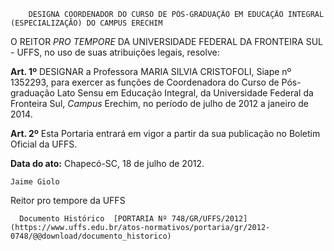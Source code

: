        DESIGNA COORDENADOR DO CURSO DE PÓS-GRADUAÇÃO EM EDUCAÇÃO INTEGRAL (ESPECIALIZAÇÃO) DO CAMPUS ERECHIM  

O REITOR *PRO TEMPORE* DA UNIVERSIDADE FEDERAL DA FRONTEIRA SUL - UFFS, no uso de suas atribuições legais, resolve:

 **Art. 1º** DESIGNAR a Professora MARIA SILVIA CRISTOFOLI, Siape nº 1352293, para exercer as funções de Coordenadora do Curso de Pós-graduação Lato Sensu em Educação Integral, da Universidade Federal da Fronteira Sul, *Campus* Erechim, no período de julho de 2012 a janeiro de 2014.

 **Art. 2º** Esta Portaria entrará em vigor a partir da sua publicação no Boletim Oficial da UFFS.

  

   **Data do ato:** Chapecó-SC, 18 de julho de 2012.   
 

    Jaime Giolo   
 Reitor pro tempore da UFFS 

      Documento Histórico  [PORTARIA Nº 748/GR/UFFS/2012](https://www.uffs.edu.br/atos-normativos/portaria/gr/2012-0748/@@download/documento_historico)     
      